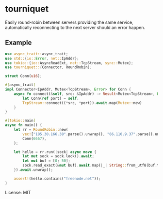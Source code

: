 # tourniquet

Easily round-robin between servers providing the same service, automatically reconnecting to the
next server should an error happen.

## Example

```rust
use async_trait::async_trait;
use std::{io::Error, net::IpAddr};
use tokio::{io::AsyncReadExt, net::TcpStream, sync::Mutex};
use tourniquet::{Connector, RoundRobin};

struct Conn(u16);

#[async_trait]
impl Connector<IpAddr, Mutex<TcpStream>, Error> for Conn {
    async fn connect(&self, src: &IpAddr) -> Result<Mutex<TcpStream>, Error> {
        let Conn(ref port) = self;
        TcpStream::connect((*src, *port)).await.map(Mutex::new)
    }
}

#[tokio::main]
async fn main() {
    let rr = RoundRobin::new(
        vec!["185.30.166.38".parse().unwrap(), "66.110.9.37".parse().unwrap()],
        Conn(6667),
    );

    let hello = rr.run(|sock| async move {
        let mut sock = sock.lock().await;
        let mut buf = [0; 50];
        sock.read_exact(&mut buf).await.map(|_| String::from_utf8(buf.to_vec()).unwrap())
    }).await.unwrap();

    assert!(hello.contains("freenode.net"));
}
```

License: MIT
